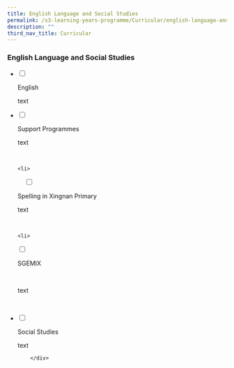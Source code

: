 ```yaml
---
title: English Language and Social Studies
permalink: /x3-learning-years-programme/Curricular/english-language-and-social-studies/
description: ""
third_nav_title: Curricular
---
```

### English Language and Social Studies

<ul class="jekyllcodex_accordion">
<li>

<input type="checkbox" id="accordion1">

<label for="accordion1">English</label>

<div>

<p> text</p>

</div>

</li>
<li>

<input type="checkbox" id="accordion2">

<label for="accordion2">Support Programmes </label>
 <div>

<p> text </p>

    </div>

</li>
	
	<li>

    <input type="checkbox" id="accordion3">

<label for="accordion3">Spelling in Xingnan Primary</label>

<div>

<p>text </p>

    </div>

</li>
	
	<li>

<input type="checkbox" id="accordion4">

<label for="accordion4">SGEMIX</label>

    <div>

<p>text
			</p>

  </div>

</li>
	
<li>

<input type="checkbox" id="accordion5">

<label for="accordion5"> Social Studies</label>

<div>

<p> text</p>
	
	    </div>

</li>
	
	

	
</ul>